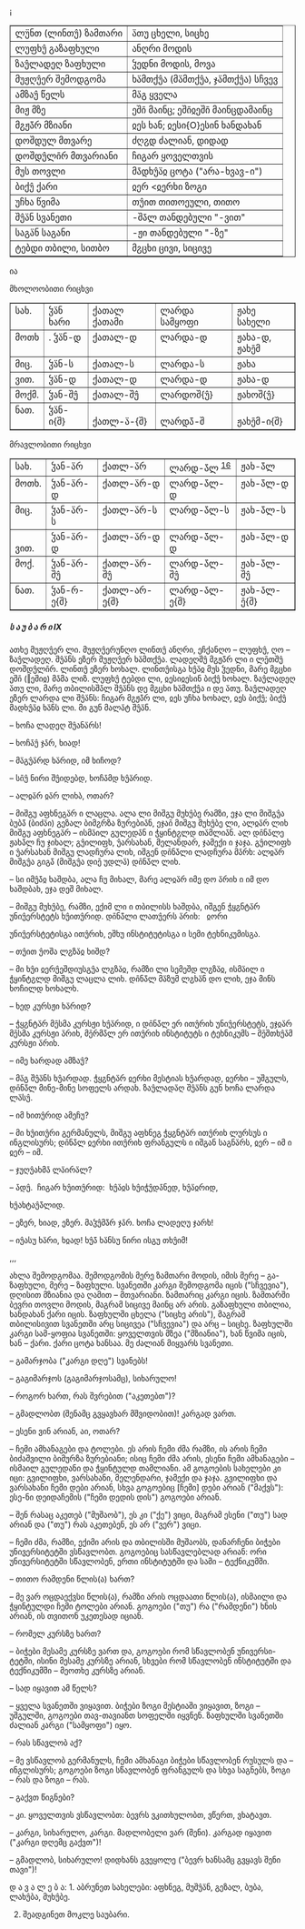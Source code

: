 ¡

<table border="1">
<tr><td style="vertical-align:top;">
<span lang="sva">ლუ̈ნთ (ლინთუ̂) </span>ზამთარი
</td><td style="vertical-align:top;">
<span lang="sva">ა̈თუ </span>ცხელი, სიცხე
</td></tr>
<tr><td style="vertical-align:top;">
<span lang="sva">ლუფხუ̂ </span>გაზაფხული
</td><td style="vertical-align:top;">
<span lang="sva">ანღრი </span>მოდის
</td></tr>
<tr><td style="vertical-align:top;">
<span lang="sva">ზაუ̂ლადეღ </span>ზაფხული
</td><td style="vertical-align:top;">
<span lang="sva">ჴედნი </span>მოდის, მოვა
</td></tr>
<tr><td style="vertical-align:top;">
<span lang="sva">მუჟღუ̂ერ </span>შემოდგომა
</td><td style="vertical-align:top;">
<span lang="sva">ხა̈მთქუ̂ა </span>(<span lang="sva">მა̈მთქუ̂ა, ჯა̈მთქუ̂ა</span>) სჩვევ
</td></tr>
<tr><td style="vertical-align:top;">
<span lang="sva">ამზაუ̂ </span>წელს
</td><td style="vertical-align:top;">
<span lang="sva">მა̈გ </span>ყველა
</td></tr>
<tr><td style="vertical-align:bottom;">
<span lang="sva">მიჟ </span>მზე
</td><td style="vertical-align:bottom;">
<span lang="sva">ეში̄ </span>მაინც; <span lang="sva">ეში̄ჲეში̄ </span>მაინცდამაინც
</td></tr>
<tr><td style="vertical-align:top;">
<span lang="sva">მჷჟა̄̈რ </span>მზიანი
</td><td style="vertical-align:top;">
<span lang="sva">ჲეს </span>ხან; <span lang="sva">ჲესი{<span class="unknown">О</span>}ესინ </span>ხანდახან
</td></tr>
<tr><td style="vertical-align:top;">
<span lang="sva">დოშდულ </span>მთვარე
</td><td style="vertical-align:top;">
<span lang="sva">ძღჷდ </span>ძალიან, დიდად
</td></tr>
<tr><td style="vertical-align:top;">
<span lang="sva">დოშდუ̂ლი̄რ </span>მთვარიანი
</td><td style="vertical-align:top;">
<span lang="sva">ჩიგარ </span>ყოველთვის
</td></tr>
<tr><td style="vertical-align:middle;">
<span lang="sva">მუს </span>თოვლი
</td><td style="vertical-align:middle;">
<span lang="sva">მა̄დხუ̂ა̈ჲ </span>ცოტა ("არა-<span lang="sva">ხვავ</span>-ი")
</td></tr>
<tr><td style="vertical-align:bottom;">
<span lang="sva">ბიქუ̂ </span>ქარი
</td><td style="vertical-align:bottom;">
<span lang="sva">ჲერ </span><span lang="sva">&lt;</span><span lang="sva">ჲერხი </span>ზოგი
</td></tr>
<tr><td style="vertical-align:top;">
<span lang="sva">უჩხა </span>წვიმა
</td><td style="vertical-align:top;">
<span lang="sva">თუ̂ით </span>თითოეული, თითო
</td></tr>
<tr><td style="vertical-align:middle;">
<span lang="sva">შუ̂ა̈ნ </span>სვანეთი
</td><td style="vertical-align:middle;">
-<span lang="sva">შა̄ლ </span>თანდებული "-ვით"
</td></tr>
<tr><td style="vertical-align:bottom;">
<span lang="sva">საგა̈ნ </span>საგანი
</td><td style="vertical-align:bottom;">
-<span lang="sva">ჟი </span>თანდებული "-ზე"
</td></tr>
<tr><td style="vertical-align:bottom;">
<span lang="sva">ტებდი </span>თბილი, სითბო
</td><td style="vertical-align:bottom;">
<span lang="sva">მჷცხი </span>ცივი, სიცივე
</td></tr>
</table>
ია

მხოლოობითი რიცხვი

<table border="1">
<tr><td style="vertical-align:top;">
სახ.
</td><td style="vertical-align:top;">
<span lang="sva">ჴა̈ნ </span>ხარი
</td><td style="vertical-align:top;">
<span lang="sva">ქათალ </span>ქათამი
</td><td style="vertical-align:top;">
<span lang="sva">ლარდა </span>სამყოფი
</td><td style="vertical-align:top;">
<span lang="sva">ჟახე </span>სახელი
</td></tr>
<tr><td style="vertical-align:top;">
მოთხ
</td><td style="vertical-align:top;">
. <span lang="sva">ჴა̈ნ</span>-<span lang="sva">დ</span>
</td><td style="vertical-align:top;">
<span lang="sva">ქათალ</span>-<span lang="sva">დ</span>
</td><td style="vertical-align:top;">
<span lang="sva">ლარდა-დ</span>
</td><td style="vertical-align:top;">
<span lang="sva">ჟახა-დ, ჟახე̄მ</span>
</td></tr>
<tr><td style="vertical-align:top;">
მიც.
</td><td style="vertical-align:top;">
<span lang="sva">ჴა̈ნ-ს</span>
</td><td style="vertical-align:top;">
<span lang="sva">ქათალ</span>-<span lang="sva">ს</span>
</td><td style="vertical-align:top;">
<span lang="sva">ლარდა-ს</span>
</td><td style="vertical-align:top;">
<span lang="sva">ჟახა</span>
</td></tr>
<tr><td style="vertical-align:bottom;">
ვით.
</td><td style="vertical-align:top;">
<span lang="sva">ჴა̈ნ</span>-<span lang="sva">დ</span>
</td><td style="vertical-align:top;">
<span lang="sva">ქათალ</span>-<span lang="sva">დ</span>
</td><td style="vertical-align:top;">
<span lang="sva">ლარდა-დ</span>
</td><td style="vertical-align:top;">
<span lang="sva">ჟახა-დ</span>
</td></tr>
<tr><td style="vertical-align:top;">
მოქმ.
</td><td style="vertical-align:top;">
<span lang="sva">ჴან-შუ̂</span>
</td><td style="vertical-align:top;">
<span lang="sva">ქათალ</span>-<span lang="sva">შუ̂</span>
</td><td style="vertical-align:top;">
<span lang="sva">ლარდოშ{უ̂}</span>
</td><td style="vertical-align:top;">
<span lang="sva">ჟახოშ{უ̂}</span>
</td></tr>
<tr><td style="vertical-align:top;">
ნათ.
</td><td style="vertical-align:bottom;">
<span lang="sva">ჴა̈ნ-ი{შ}</span>
</td><td style="vertical-align:bottom;">
<span lang="sva">ქათლ-ა̈-{შ}</span>
</td><td style="vertical-align:bottom;">
<span lang="sva">ლარდა̄̈-შ</span>
</td><td style="vertical-align:bottom;">
<span lang="sva">ჟახე̄მ-ი{შ}</span>
</td></tr>
</table>
მრავლობითი რიცხვი

<table border="1">
<tr><td style="vertical-align:top;">
სახ.
</td><td style="vertical-align:top;">
<span lang="sva">ჴან-ა̈რ</span>
</td><td style="vertical-align:top;">
<span lang="sva">ქათლ-ა̈რ</span>
</td><td style="vertical-align:top;">
<span lang="sva">ლარდ-ა̄̈ლ <a name="footnote16"></a><sup><a href="#bookmark58">16</a></sup><sup></sup></span>
</td><td style="vertical-align:top;">
<span lang="sva">ჟახ-ა̄̈ლ</span>
</td></tr>
<tr><td style="vertical-align:top;">
მოთხ.
</td><td style="vertical-align:top;">
<span lang="sva">ჴან-ა̈რ-დ</span>
</td><td style="vertical-align:top;">
<span lang="sva">ქათლ-ა̈რ-დ</span>
</td><td style="vertical-align:top;">
<span lang="sva">ლარდ-ა̄̈ლ-დ</span>
</td><td style="vertical-align:top;">
<span lang="sva">ჟახ-ა̄̈ლ-დ</span>
</td></tr>
<tr><td style="vertical-align:top;">
მიც.
</td><td style="vertical-align:top;">
<span lang="sva">ჴან-ა̈რ-ს</span>
</td><td style="vertical-align:top;">
<span lang="sva">ქათლ-ა̈რ-ს</span>
</td><td style="vertical-align:top;">
<span lang="sva">ლარდ-ა̄̈ლ-ს</span>
</td><td style="vertical-align:top;">
<span lang="sva">ჟახ-ა̄̈ლ-ს</span>
</td></tr>
<tr><td style="vertical-align:bottom;">
ვით.
</td><td style="vertical-align:top;">
<span lang="sva">ჴან-ა̈რ-დ</span>
</td><td style="vertical-align:top;">
<span lang="sva">ქათლ-ა̈რ-დ</span>
</td><td style="vertical-align:top;">
<span lang="sva">ლარდ-ა̄̈ლ-დ</span>
</td><td style="vertical-align:top;">
<span lang="sva">ჟახ-ა̄̈ლ</span>-<span lang="sva">დ</span>
</td></tr>
<tr><td style="vertical-align:top;">
მოქ.
</td><td style="vertical-align:top;">
<span lang="sva">ჴან-ა̈რ-შუ̂</span>
</td><td style="vertical-align:top;">
<span lang="sva">ქათლ-ა̈რ-შუ̂</span>
</td><td style="vertical-align:top;">
<span lang="sva">ლარდ-ა̄̈ლ-შუ̂</span>
</td><td style="vertical-align:top;">
<span lang="sva">ჟახ-ა̄̈ლ-შუ̂</span>
</td></tr>
<tr><td style="vertical-align:top;">
ნათ.
</td><td style="vertical-align:bottom;">
<span lang="sva">ჴან-რ-ე{შ}</span>
</td><td style="vertical-align:bottom;">
<span lang="sva">ქათლ-არ-ე{შ}</span>
</td><td style="vertical-align:bottom;">
<span lang="sva">ლარდ-ა̄ლ-ე{შ}</span>
</td><td style="vertical-align:bottom;">
<span lang="sva">ჟახ-ა̄ლ-ე̄{შ}</span>
</td></tr>
</table>
<h5><a name="bookmark59"></a><a name="bookmark60"></a>ს ა უ ბ ა რ ი IX</h5>
<span lang="sva">ათხე მუჟღუ̂ერ ლი. მუჟღუ̂ერუნღო ლინთუ̂ ანღრი, ეჩქანღო – ლუფხუ̂, ღო – ზაუ̂ლადეღ. შუ̂ა̈ნს ეზერ მუჟღუ̂ერ ხა̈მთქუ̂ა. ლადეღშუ̂ მჷჟა̄̈რ ლი ი ლე̄თშუ̂ დოშდუ̂ლი̄რ. ლინთუ̂ ეზერ ხოხალ. ლინთუ̂ისგა ხუ̂ა̈ჲ მუს ჴედნი, მარე მჷცხი ეში̄ (‖ეშიჲ) მა̄მა ლიზ. ლუფხუ̂ ტებდი ლი, ჲესიჲესინ ბიქუ̂ ხოხალ. ზაუ̂ლადეღ ა̈თუ ლი, მარე თბილისშა̄ლ შუ̂ა̈ნს დე მჷცხი ხა̈მთქუ̂ა ი დე ა̈თუ. ზაუ̂ლადეღ ეზერ ლარდა ლი შუ̂ა̈ნს: ჩიგარ მჷჟა̄̈რ ლი, ჲეს უჩხა ხოხალ, ჲეს ბიქუ̂; ბიქუ̂ მადხუ̂ა̈ჲ ხა̈ნს ლი. მი გუნ მალა̈ტ შუ̂ა̈ნ.</span>

<span lang="sva">– ხოჩა ლადეღ შუ̂ანა̈რს!</span>

<span lang="sva">– ხოჩა̄უ̂ ჯა̄რ, ხიად!</span>

<span lang="sva">– მა̈გუ̂ა̈რდ ხა̈რიდ, იმ ხიჩოდ?</span>

<span lang="sva">– სი̄უ̂ ნირი შუ̂იდებდ, ხოჩა̄მდ ხუ̂ა̈რიდ.</span>

<span lang="sva">– ალჲა̈რ ჲა̈რ ლიხა̀, ოთარ?</span>

<span lang="sva">– მიშგუ აფხნეგა̈რ ი ლაცლა. ალა ლი მიშგუ მუხუ̂ბე რამზი, ეჯა ლი მიშგუ̂ა ბუბა̄̈ (ბიძა̈ი) გეზალ ბიმჷრზა ზურებია̄ნ, ეჯაი̄ მიშგუ მუხუ̂ბე ლი, ალჲა̈რ ლიხ მიშგუ აფხნეგა̈რ – ისმა̈ილ გულედა̄ნ ი ჭყინტჷლდ თა̈მლია̄ნ. ალ დი̄ნა̄ლე ჟახა̄̈ლ ჩუ ჯიხალ; გუ̂ილიფხ, უ̂არსახან, მელანდარ, ჯამექი ი ჯაჯა. გუ̂ილიფხ ი უ̂არსახან მიშგუ ლადჩურა ლიხ, იშგენ დი̄ნა̄̈ლი ლადჩურა მა̄რხ: ალჲა̈რ მიშგუ̂ა გიგა̄̈ (მიშგუ̂ა დიე̄ უდლა̈) დი̄ნა̄̈ლ ლიხ.</span>

<span lang="sva">– სი იმუ̂ა̄̈ჲ ხაშდბა, ალა ჩუ მიხალ, მარე ალჲა̈რ იმე დო ა̈რიხ ი იმ დო ხაშდბახ, ეჯა დეშ მიხალ.</span>

<span lang="sva">– მიშგუ მუხუ̂ბე, რამზი, ექიმ ლი ი თბილისს ხაშდბა, იშგენ ჭყჷნტა̈რ უნიუ̂ერსტეტს ხუ̂ითუ̂რიდ. დი̄ნა̄̈ლი ლათუ̂ერს ა̈რიხ: &nbsp;&nbsp;ჲორი</span>

<span lang="sva">უნიუ̂ერსტეტისგა ითუ̂რიხ, ეშხუ ინსტიტუტისგა ი სემი ტეხნიკუმისგა.</span>

<span lang="sva">– თუ̂ით უ̂ოშა ლჷზა̈ჲ ხიშდ?</span>

<span lang="sva">– მი ხუ̂ი ჲერუ̂ეშდიუსგუ̂ა ლჷზა̈ჲ, რამზი ლი სემეშდ ლჷზა̈ჲ, ისმა̈ილ ი ჭყინტჷლდ მიშგუ ლაცლა ლიხ. დი̄ნა̄̈ლ მა̈ზუმ ლჷხა̈ნ დო ლიხ, ეჯა მინს ხოჩილდ ხოხალხ.</span>

<span lang="sva">– ხედ კურსჟი ხა̈რიდ?</span>

<span lang="sva">– ჭყჷნტა̈რ მე̄სმა კურსჟი ხუ̂ა̈რიდ, ი დი̄ნა̄̈ლ ერ ითუ̂რიხ უნიუ̂ერსტეტს, ეჯჲა̈რ მე̄სმა კურსჟი ა̈რიხ, მე̄რმა̄̈ლ ერ ითუ̂რიხ ინსტიტუტს ი ტეხნიკუმს – მე̄შთხუ̂ა̄მ კურსჟი ა̈რიხ.</span>

<span lang="sva">– იმე ხარდად ამზაუ̂?</span>

<span lang="sva">– მა̈გ შუ̂ა̈ნს ხუ̂არდად. ჭყჷნტა̈რ ჲერხი მესტიას ხუ̂არდად, ჲერხი – უშგულს, დი̄ნა̄̈ლ მინე-მინე სოფელს არდახ. ზაუ̂ლადა̈ღ შუ̂ა̈ნს გუნ ხოჩა ლარდა ლა̈სუ̂.</span>

<span lang="sva">– იმ ხითუ̂რიდ ამეჩუ?</span>

<span lang="sva">– მი ხუ̂ითუ̂რი გერმანულს, მიშგუ აფხნეგ ჭყჷნტა̈რ ითუ̂რიხ ლურსუს ი ინგლისურს; დი̄ნა̄̈ლ ჲერხი ითუ̂რიხ ფრანგულს ი იშგან საგნა̈რს, ჲერ – იმ ი ჲერ – იმ.</span>

<span lang="sva">– ჯუღუ̂ახმა̄ ლა̈ირა̈ლ?</span>

<span lang="sva">– ა̄დუ̂. &nbsp;ჩიგარ ხუ̂ითუ̂რიდ: &nbsp;ხუ̂ა̈ჲს ხუ̂იჭუ̂და̄ნედ, ხუ̂ა̈ჲრიდ,</span>

<span lang="sva">ხუ̂ახტაუ̂ა̄̈ლიდ.</span>

<span lang="sva">– ეზერ, ხიად, ეზერ. მაჴუ̂მა̄̈რ ჯა̄რ. ხოჩა ლადეღუ ჯარხ!</span>

<span lang="sva">– იუ̂ასუ ხა̈რი, ხჲად! ხუ̂ა̄̈ ხა̈ნსუ ნირი ისგუ თხუ̂იმ!</span>

,,,

ახლა შემოდგომაა. შემოდგომის მერე ზამთარი მოდის, იმის მერე – გა-ზაფხული, მერე – ზაფხული. სვანეთში კარგი შემოდგომა იცის ("სჩვევია"), დღისით მზიანია და ღამით – მთვარიანი. ზამთარიც კარგი იცის. ზამთარში ბევრი თოვლი მოდის, მაგრამ სიცივე მაინც არ არის. გაზაფხული თბილია, ხანდახან ქარი იცის. ზაფხულში ცხელა ("სიცხე არის"), მაგრამ თბილისივით სვანეთში არც სიცივეა ("სჩვევია") და არც – სიცხე. ზაფხულში კარგი სამ-ყოფია სვანეთში: ყოველთვის მზეა ("მზიანია"), ხან წვიმა იცის, ხან – ქარი. ქარი ცოტა ხანსაა. მე ძალიან მიყვარს სვანეთი.

– გამარჯობა ("კარგი დღე") სვანებს!

– გაგიმარჯოს (გაგიმარჯოსამც), სიხარულო!

– როგორ ხართ, რას შვრებით ("აკეთებთ")?

– გმადლობთ (შენამც გვყავხარ მშვიდობით)! კარგად ვართ.

– ესენი ვინ არიან, აი, ოთარ?

– ჩემი ამხანაგები და ტოლები. ეს არის ჩემი ძმა რამზი, ის არის ჩემი ბიძაშვილი ბიმურზა ზურებიანი; ისიც ჩემი ძმა არის, ესენი ჩემი ამხანაგები – ისმაილ გულედანი და ჭყინტულდ თამლიანი. ამ გოგოების სახელები კი იცი: გვილიფხი, ვარსახანი, მელენდარი, ჯამექი და ჯაჯა. გვილიფხი და ვარსახანი ჩემი დები არიან, სხვა გოგოებიც [ჩემი] დები არიან ("მაქვს"): ესე-ნი დეიდაჩემის ("ჩემი დედის დის") გოგოები არიან.

– შენ რასაც აკეთებ ("მუშაობ"), ეს კი ("ქე") ვიცი, მაგრამ ესენი ("თუ") სად არიან და ("თუ") რას აკეთებენ, ეს არ ("ვერ") ვიცი.

– ჩემი ძმა, რამზი, ექიმი არის და თბილისში მუშაობს, დანარჩენი ბიჭები უნივერსიტეტში ვსწავლობთ. გოგოებიც სასწავლებლად არიან: ორი უნივერსიტეტში სწავლობენ, ერთი ინსტიტუტში და სამი – ტექნიკუმში.

– თითო რამდენი წლის(ა) ხართ?

– მე ვარ ოცდაექვსი წლის(ა), რამზი არის ოცდაათი წლის(ა), ისმაილი და ჭყინტულდი ჩემი ტოლები არიან. გოგოები ("თუ") რა ("რამდენი") ხნის არიან, ის თვითონ უკეთესად იციან.

– რომელ კურსზე ხართ?

– ბიჭები მესამე კურსზე ვართ და, გოგოები რომ სწავლობენ უნივერსი-ტეტში, ისინი მესამე კურსზე არიან, სხვები რომ სწავლობენ ინსტიტუტში და ტექნიკუმში – მეოთხე კურსზე არიან.

– სად იყავით ამ წელს?

– ყველა სვანეთში ვიყავით. ბიჭები ზოგი მესტიაში ვიყავით, ზოგი – უშგულში, გოგოები თავ-თავიანთ სოფელში იყვნენ. ზაფხულში სვანეთში ძალიან კარგი ("სამყოფი") იყო.

– რას სწავლობ აქ?

– მე ვსწავლობ გერმანულს, ჩემი ამხანაგი ბიჭები სწავლობენ რუსულს და – ინგლისურს; გოგოები ზოგი სწავლობენ ფრანგულს და სხვა საგნებს, ზოგი – რას და ზოგი – რას.

– გაქვთ წიგნები?

– კი. ყოველთვის ვსწავლობთ: ბევრს ვკითხულობთ, ვწერთ, ვხატავთ.

– კარგი, სიხარულო, კარგი. მადლობელი ვარ (შენი). კარგად იყავით ("კარგი დღემც გაქვთ")!

– გმადლობ, სიხარულო! დიდხანს გვეყოლე ("ბევრ ხანსამც გვყავს შენი თავი")!

დ ა ვ ა ლ ე ბ ა: 1. აბრუნეთ სახელები: <span lang="sva">აფხნეგ, მუშუ̂ა̈ნ, გეზალ, ბუბა, ლახუ̂ბა, მუხუ̂ბე.</span>

2. შეადგინეთ მოკლე საუბარი.

